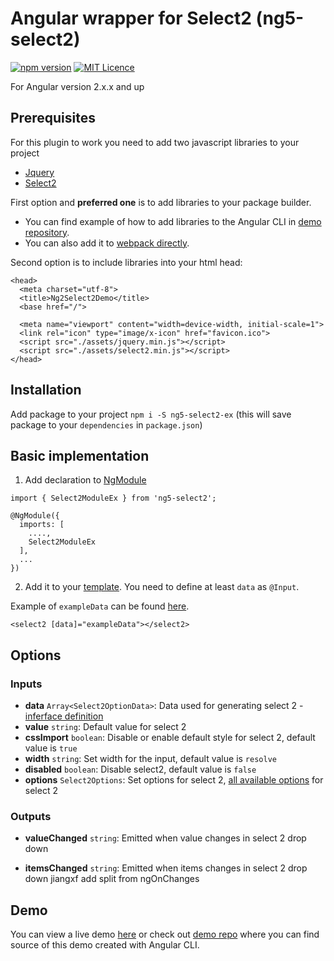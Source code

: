 # Angular wrapper for Select2 (ng5-select2)

[![npm version](https://badge.fury.io/js/ng5-select2.svg)](https://badge.fury.io/js/ng5-select2) [![MIT Licence](https://badges.frapsoft.com/os/mit/mit.svg?v=103)](https://opensource.org/licenses/mit-license.php)

For Angular version 2.x.x and up


## Prerequisites

For this plugin to work you need to add two javascript libraries to your project
- [Jquery](https://jquery.com/download/)
- [Select2](https://select2.github.io/)

First option and **preferred one** is to add libraries to your package builder.
- You can find example of how to add libraries to the Angular CLI in [demo repository](https://github.com/NejcZdovc/ng5-select2-demo/blob/master/angular-cli.json#L24-L25). 
- You can also add it to [webpack directly](https://stackoverflow.com/questions/28969861/managing-jquery-plugin-dependency-in-webpack#answer-2898947). 

Second option is to include libraries into your html head:

```
<head>
  <meta charset="utf-8">
  <title>Ng2Select2Demo</title>
  <base href="/">

  <meta name="viewport" content="width=device-width, initial-scale=1">
  <link rel="icon" type="image/x-icon" href="favicon.ico">
  <script src="./assets/jquery.min.js"></script>		
  <script src="./assets/select2.min.js"></script>
</head>
```

## Installation

Add package to your project `npm i -S ng5-select2-ex` (this will save package to your `dependencies` in `package.json`)


## Basic implementation

1) Add declaration to [NgModule](https://github.com/NejcZdovc/ng5-select2-demo/blob/master/src/app/app.module.ts#L35)
```
import { Select2ModuleEx } from 'ng5-select2';

@NgModule({
  imports: [
    ....,
    Select2ModuleEx
  ],
  ...
})
```

2) Add it to your [template](https://github.com/NejcZdovc/ng5-select2-demo/blob/master/src/app/demos/basic/basic.component.html#L3). You need to define at least `data` as `@Input`.

Example of `exampleData` can be found [here](https://github.com/NejcZdovc/ng5-select2-demo/blob/master/src/app/demos/basic/basic.component.ts#L13).

```
<select2 [data]="exampleData"></select2>
```


## Options

### Inputs
* **data** `Array<Select2OptionData>`: Data used for generating select 2 - [inferface definition](https://github.com/NejcZdovc/ng5-select2/blob/master/lib/ng5-select2.interface.ts#L1)
* **value** `string`: Default value for select 2
* **cssImport** `boolean`: Disable or enable default style for select 2, default value is `true`
* **width** `string`: Set width for the input, default value is `resolve`
* **disabled** `boolean`: Disable select2, default value is `false`
* **options** `Select2Options`: Set options for select 2, [all available options](https://github.com/DefinitelyTyped/DefinitelyTyped/blob/4869992bc079b88280b9ff91213528904109e8ae/select2/index.d.ts#L40) for select 2

### Outputs
* **valueChanged** `string`: Emitted when value changes in select 2 drop down 

* **itemsChanged** `string`: Emitted when items changes in select 2 drop down jiangxf add split from ngOnChanges


## Demo

You can view a live demo [here](https://nejczdovc.github.io/ng5-select2-demo) or check out [demo repo](https://github.com/NejcZdovc/ng5-select2-demo/) where you can find source of this demo created with Angular CLI.
